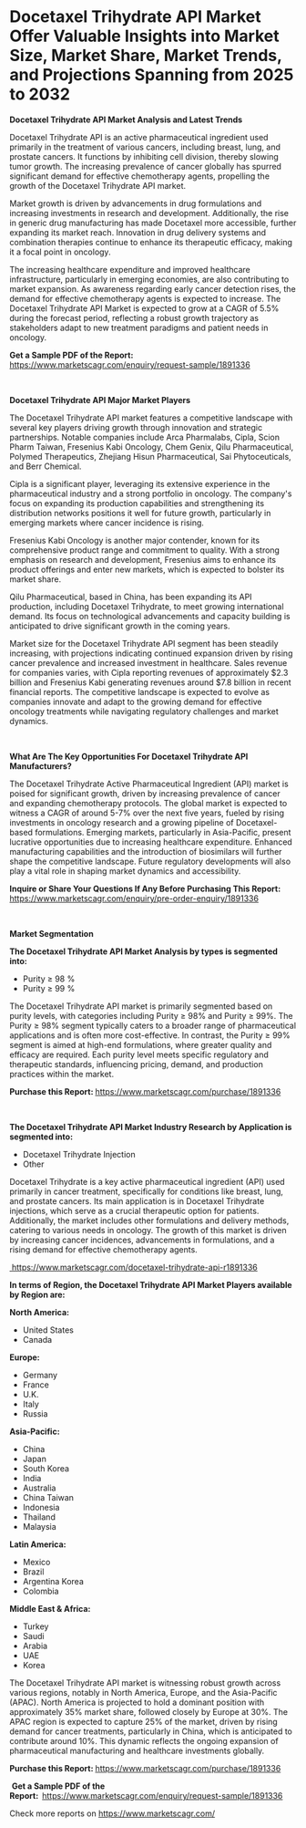 <p><h1>Docetaxel Trihydrate API Market Offer Valuable Insights into Market Size, Market Share, Market Trends, and Projections Spanning from 2025 to 2032</h1></p><p><strong>Docetaxel Trihydrate API Market Analysis and Latest Trends</strong></p>
<p><p>Docetaxel Trihydrate API is an active pharmaceutical ingredient used primarily in the treatment of various cancers, including breast, lung, and prostate cancers. It functions by inhibiting cell division, thereby slowing tumor growth. The increasing prevalence of cancer globally has spurred significant demand for effective chemotherapy agents, propelling the growth of the Docetaxel Trihydrate API market.</p><p>Market growth is driven by advancements in drug formulations and increasing investments in research and development. Additionally, the rise in generic drug manufacturing has made Docetaxel more accessible, further expanding its market reach. Innovation in drug delivery systems and combination therapies continue to enhance its therapeutic efficacy, making it a focal point in oncology.</p><p>The increasing healthcare expenditure and improved healthcare infrastructure, particularly in emerging economies, are also contributing to market expansion. As awareness regarding early cancer detection rises, the demand for effective chemotherapy agents is expected to increase. The Docetaxel Trihydrate API Market is expected to grow at a CAGR of 5.5% during the forecast period, reflecting a robust growth trajectory as stakeholders adapt to new treatment paradigms and patient needs in oncology.</p></p>
<p><strong>Get a Sample PDF of the Report:&nbsp;</strong> <a href="https://www.marketscagr.com/enquiry/request-sample/1891336?utm_campaign=2008&utm_medium=2&utm_source=Github&utm_content=ia&utm_term=14012025&utm_id=docetaxel-trihydrate-api">https://www.marketscagr.com/enquiry/request-sample/1891336</a></p>
<p>&nbsp;</p>
<p><strong>Docetaxel Trihydrate API Major Market Players</strong></p>
<p><p>The Docetaxel Trihydrate API market features a competitive landscape with several key players driving growth through innovation and strategic partnerships. Notable companies include Arca Pharmalabs, Cipla, Scion Pharm Taiwan, Fresenius Kabi Oncology, Chem Genix, Qilu Pharmaceutical, Polymed Therapeutics, Zhejiang Hisun Pharmaceutical, Sai Phytoceuticals, and Berr Chemical.</p><p>Cipla is a significant player, leveraging its extensive experience in the pharmaceutical industry and a strong portfolio in oncology. The company's focus on expanding its production capabilities and strengthening its distribution networks positions it well for future growth, particularly in emerging markets where cancer incidence is rising.</p><p>Fresenius Kabi Oncology is another major contender, known for its comprehensive product range and commitment to quality. With a strong emphasis on research and development, Fresenius aims to enhance its product offerings and enter new markets, which is expected to bolster its market share.</p><p>Qilu Pharmaceutical, based in China, has been expanding its API production, including Docetaxel Trihydrate, to meet growing international demand. Its focus on technological advancements and capacity building is anticipated to drive significant growth in the coming years.</p><p>Market size for the Docetaxel Trihydrate API segment has been steadily increasing, with projections indicating continued expansion driven by rising cancer prevalence and increased investment in healthcare. Sales revenue for companies varies, with Cipla reporting revenues of approximately $2.3 billion and Fresenius Kabi generating revenues around $7.8 billion in recent financial reports. The competitive landscape is expected to evolve as companies innovate and adapt to the growing demand for effective oncology treatments while navigating regulatory challenges and market dynamics.</p></p>
<p>&nbsp;</p>
<p><strong>What Are The Key Opportunities For Docetaxel Trihydrate API Manufacturers?</strong></p>
<p><p>The Docetaxel Trihydrate Active Pharmaceutical Ingredient (API) market is poised for significant growth, driven by increasing prevalence of cancer and expanding chemotherapy protocols. The global market is expected to witness a CAGR of around 5-7% over the next five years, fueled by rising investments in oncology research and a growing pipeline of Docetaxel-based formulations. Emerging markets, particularly in Asia-Pacific, present lucrative opportunities due to increasing healthcare expenditure. Enhanced manufacturing capabilities and the introduction of biosimilars will further shape the competitive landscape. Future regulatory developments will also play a vital role in shaping market dynamics and accessibility.</p></p>
<p><strong>Inquire or Share Your Questions If Any Before Purchasing This Report:</strong> <a href="https://www.marketscagr.com/enquiry/pre-order-enquiry/1891336?utm_campaign=2008&utm_medium=2&utm_source=Github&utm_content=ia&utm_term=14012025&utm_id=docetaxel-trihydrate-api">https://www.marketscagr.com/enquiry/pre-order-enquiry/1891336</a></p>
<p>&nbsp;</p>
<p><strong>Market Segmentation</strong></p>
<p><strong>The Docetaxel Trihydrate API Market Analysis by types is segmented into:</strong></p>
<p><ul><li>Purity ≥ 98 %</li><li>Purity ≥ 99 %</li></ul></p>
<p><p>The Docetaxel Trihydrate API market is primarily segmented based on purity levels, with categories including Purity ≥ 98% and Purity ≥ 99%. The Purity ≥ 98% segment typically caters to a broader range of pharmaceutical applications and is often more cost-effective. In contrast, the Purity ≥ 99% segment is aimed at high-end formulations, where greater quality and efficacy are required. Each purity level meets specific regulatory and therapeutic standards, influencing pricing, demand, and production practices within the market.</p></p>
<p><strong>Purchase this Report:&nbsp;</strong><a href="https://www.marketscagr.com/purchase/1891336?utm_campaign=2008&utm_medium=2&utm_source=Github&utm_content=ia&utm_term=14012025&utm_id=docetaxel-trihydrate-api">https://www.marketscagr.com/purchase/1891336</a></p>
<p>&nbsp;</p>
<p><strong>The Docetaxel Trihydrate API Market Industry Research by Application is segmented into:</strong></p>
<p><ul><li>Docetaxel Trihydrate Injection</li><li>Other</li></ul></p>
<p><p>Docetaxel Trihydrate is a key active pharmaceutical ingredient (API) used primarily in cancer treatment, specifically for conditions like breast, lung, and prostate cancers. Its main application is in Docetaxel Trihydrate injections, which serve as a crucial therapeutic option for patients. Additionally, the market includes other formulations and delivery methods, catering to various needs in oncology. The growth of this market is driven by increasing cancer incidences, advancements in formulations, and a rising demand for effective chemotherapy agents.</p></p>
<p><a href="https://www.marketscagr.com/docetaxel-trihydrate-api-r1891336?utm_campaign=2008&utm_medium=2&utm_source=Github&utm_content=ia&utm_term=14012025&utm_id=docetaxel-trihydrate-api">&nbsp;https://www.marketscagr.com/docetaxel-trihydrate-api-r1891336</a></p>
<p><strong>In terms of Region, the Docetaxel Trihydrate API Market Players available by Region are:</strong></p>
<p>
    <p> <strong> North America: </strong>
        <ul>
            <li>United States</li>
            <li>Canada</li>
        </ul>
        </p> 
    <p> <strong> Europe: </strong>
        <ul>
            <li>Germany</li>
            <li>France</li>
            <li>U.K.</li>
            <li>Italy</li>
            <li>Russia</li>
        </ul>
        </p> 
    <p> <strong> Asia-Pacific: </strong>
        <ul>
            <li>China</li>
            <li>Japan</li>
            <li>South Korea</li>
            <li>India</li>
            <li>Australia</li>
            <li>China Taiwan</li>
            <li>Indonesia</li>
            <li>Thailand</li>
            <li>Malaysia</li>
        </ul>
        </p> 
    <p> <strong> Latin America: </strong>
        <ul>
            <li>Mexico</li>
            <li>Brazil</li>
            <li>Argentina Korea</li>
            <li>Colombia</li>
        </ul>
        </p> 
    <p> <strong> Middle East & Africa: </strong>
        <ul>
            <li>Turkey</li>
            <li>Saudi</li>
            <li>Arabia</li>
            <li>UAE</li>
            <li>Korea</li>
        </ul>
    </p>
    </p>
<p><p>The Docetaxel Trihydrate API market is witnessing robust growth across various regions, notably in North America, Europe, and the Asia-Pacific (APAC). North America is projected to hold a dominant position with approximately 35% market share, followed closely by Europe at 30%. The APAC region is expected to capture 25% of the market, driven by rising demand for cancer treatments, particularly in China, which is anticipated to contribute around 10%. This dynamic reflects the ongoing expansion of pharmaceutical manufacturing and healthcare investments globally.</p></p>
<p><strong>Purchase this Report: </strong><a href="https://www.marketscagr.com/purchase/1891336?utm_campaign=2008&utm_medium=2&utm_source=Github&utm_content=ia&utm_term=14012025&utm_id=docetaxel-trihydrate-api">https://www.marketscagr.com/purchase/1891336</a></p>
<p>&nbsp;<strong>Get a Sample PDF of the Report:&nbsp;&nbsp;</strong><a href="https://www.marketscagr.com/enquiry/request-sample/1891336?utm_campaign=2008&utm_medium=2&utm_source=Github&utm_content=ia&utm_term=14012025&utm_id=docetaxel-trihydrate-api">https://www.marketscagr.com/enquiry/request-sample/1891336</a></p>
<p><strong></strong></p>
<p>Check more reports on <a href="https://www.marketscagr.com/?utm_campaign=2008&utm_medium=2&utm_source=Github&utm_content=ia&utm_term=14012025&utm_id=docetaxel-trihydrate-api">https://www.marketscagr.com/</a></p>